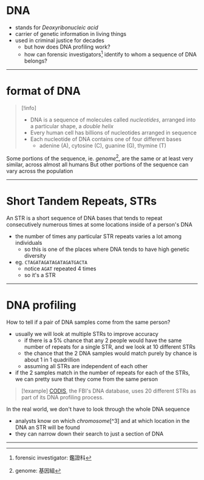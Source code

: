 # DNA
* stands for *Deoxyribonucleic acid*
* carrier of genetic information in living things
* used in criminal justice for decades
	* but how does DNA profiling work?
	* how can forensic investigators[^1] identify to whom a sequence of DNA belongs?

[^1]: forensic investigator: 鑑證科
___

# format of DNA

> [!info]
> * DNA is a sequence of molecules called *nucleotides*, arranged into a particular shape, a *double helix*
> * Every human cell has billions of nucleotides arranged in sequence
> * Each nucleotide of DNA contains one of four different bases
> 	* adenine (A), cytosine (C), guanine (G), thymine (T)

Some portions of the sequence, ie. *genome*[^2], are the same or at least very similar, across almost all humans
But other portions of the sequence can vary across the population

[^2]: genome: 基因組
___

# Short Tandem Repeats, STRs

An STR is a short sequence of DNA bases that tends to repeat consecutively numerous times at some locations inside of a person's DNA
* the number of times any particular STR repeats varies a lot among individuals
	* so this is one of the places where DNA tends to have high genetic diversity
* eg. `CTAGATAGATAGATAGATGACTA`
	* notice `AGAT` repeated 4 times
	* so it's a STR
___

# DNA profiling

How to tell if a pair of DNA samples come from the same person?
* usually we will look at multiple STRs to improve accuracy
	* if there is a 5% chance that any 2 people would have the same number of repeats for a single STR, and we look at 10 different STRs
	* the chance that the 2 DNA samples would match purely by chance is about 1 in 1 quadrillion
	* assuming all STRs are independent of each other
* if the 2 samples match in the number of repeats for each of the STRs, we can pretty sure that they come from the same person

> [!example]
> [CODIS](https://www.fbi.gov/how-we-can-help-you/dna-fingerprint-act-of-2005-expungement-policy/codis-and-ndis-fact-sheet), the FBI's DNA database, uses 20 different STRs as part of its DNA profiling process.

In the real world, we don't have to look through the whole DNA sequence
* analysts know on which *chromosome*[^3] and at which location in the DNA an STR will be found
* they can narrow down their search to just a section of DNA
___

